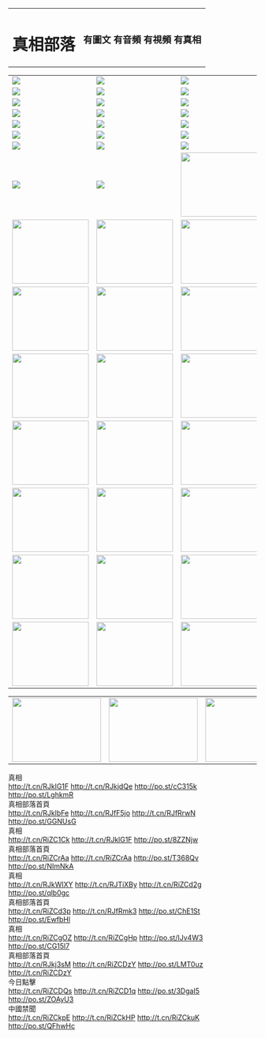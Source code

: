 
<table border=0>
<tr>

<td>
	<H1>真相部落                                 </H1>
</td>
<td>
	<H3>有圖文 有音頻 有視頻 有真相</H3>
</td>
</tr>

</table>



<table>
<tr>
	<td><a href="http://065.crownka.com/xtr/107/"><img  src ="http://065.crownka.com/pic/2017/02/107.jpg"></a></td>
	<td><a href="http://065.crownka.com/xtr/829/"><img src ="http://065.crownka.com/pic/2017/02/829.jpg"></a></td>
	<td><a href="http://065.crownka.com/xtr/69/"><img  src ="http://065.crownka.com/pic/2017/02/69.jpg"></a></td>
	<td><a href="http://065.crownka.com/xtr/99/"><img  src ="http://065.crownka.com/pic/2017/02/99.jpg"></a></td>
</tr>
<tr>
	<td><a href="http://065.crownka.com/xtr/40/"><img  src ="http://065.crownka.com/pic/2017/02/40.jpg"></a></td>
	<td><a href="http://065.crownka.com/xtr/20/"><img  src ="http://065.crownka.com/pic/2017/02/20.jpg"></a></td>
	<td><a href="http://065.crownka.com/xtr/81/"><img  src ="http://065.crownka.com/pic/2017/02/81.jpg"></a></td>
	<td><a href="http://065.crownka.com/xtr/2/"><img  src ="http://065.crownka.com/pic/2017/02/2.jpg"></a></td>
</tr>
<tr>
	<td><a href="http://065.crownka.com/xtr/86/"><img  src ="http://065.crownka.com/pic/2017/02/86.jpg"></a></td>
	<td><a href="http://065.crownka.com/xtr/109/"><img  src ="http://065.crownka.com/pic/2017/02/109.jpg"></a></td>
	<td><a href="http://065.crownka.com/xtr/1378/"><img  src ="http://065.crownka.com/pic/2017/02/1378.jpg"></a></td>
	<td><a href="http://065.crownka.com/xtr/57/"><img  src ="http://065.crownka.com/pic/2017/02/57.jpg"></a></td>
</tr>
<tr>
	<td><a href="http://065.crownka.com/xtr/1219/"><img  src ="http://065.crownka.com/pic/2017/02/1219.jpg"></a></td>
	<td><a href="http://065.crownka.com/xtr/1220/"><img  src ="http://065.crownka.com/pic/2017/02/1220.jpg"></a></td>
	<td><a href="http://065.crownka.com/xtr/1221/"><img  src ="http://065.crownka.com/pic/2017/02/1221.jpg"></a></td>
	<td><a href="http://065.crownka.com/xtr/51/"><img  src ="http://065.crownka.com/pic/2017/02/51.jpg"></a></td>
</tr>
<tr>
	<td><a href="http://065.crownka.com/xtr/1055/"><img  src ="http://065.crownka.com/pic/2017/02/1055.jpg"></a></td>
	<td><a href="http://065.crownka.com/xtr/611/"><img  src ="http://065.crownka.com/pic/2017/02/611.jpg"></a></td>
	<td><a href="http://065.crownka.com/xtr/1121/"><img  src ="http://065.crownka.com/pic/2017/02/1121.jpg"></a></td>
	<td><a href="http://065.crownka.com/xtr/610/"><img  src ="http://065.crownka.com/pic/2017/02/610.jpg"></a></td>
</tr>
<tr>
	<td><a href="http://065.crownka.com/xtr/1128/"><img  src ="http://065.crownka.com/pic/2017/02/1128.jpg"></a></td>
	<td><a href="http://065.crownka.com/xtr/1395/"><img  src ="http://065.crownka.com/pic/2017/02/1406.jpg"></a></td>
	<td><a href="http://065.crownka.com/xtr/1407/"><img  src ="http://065.crownka.com/pic/2017/02/1407.jpg"></a></td>
	<td><a href="http://065.crownka.com/xtr/934/"><img  src ="http://065.crownka.com/pic/2017/02/934.jpg"></a></td>
</tr>
<tr>
	<td><a href="http://065.crownka.com/xtr/641/"><img  src ="http://065.crownka.com/pic/2017/02/641.jpg"></a></td>
	<td><a href="http://065.crownka.com/xtr/949/"><img  src ="http://065.crownka.com/pic/2017/02/949.jpg"></a></td>
	<td><a href="http://065.crownka.com/xtr/112/"><img  src ="http://065.crownka.com/pic/2017/02/112.jpg"></a></td>
	<td><a href="http://065.crownka.com/xtr/812/"><img  src ="http://065.crownka.com/pic/2017/02/812.jpg"></a></td>
</tr>
<tr>
	<td><a href="http://065.crownka.com/xtr/103/"><img  src ="http://065.crownka.com/pic/2017/02/103.jpg"></a></td>
	<td><a href="http://065.crownka.com/xtr/3/"><img  src ="http://065.crownka.com/pic/2017/02/3.jpg"></a></td>
	<td><A HREF="http://065.crownka.com/mp4/zx/2015/11/Lkmtt.mp4" target="_blank" title="蓮開滿天庭"><img  src="http://065.crownka.com/pic/2015/11/Lkmtt3480_jssor.jpg"  style="width:155px;height:130px;"></A></td>
	<td><A HREF="http://065.crownka.com/mp4/zx/2015/11/2013513.mp4" target="_blank" title="飛旋的法輪"><img  src="http://065.crownka.com/pic/2015/11/falun480_jssor.jpg"  style="width:155px;height:130px;"></A></td>
</tr>
<tr>
	<td><A HREF="http://065.crownka.com/mp4/zx/2015/11/NYParade.mp4" target="_blank" title="2004年4月10日法輪功紐約大遊行"><img  src="http://065.crownka.com/pic/2015/11/nyparade480_jssor.jpg"  style="width:155px;height:130px;"></A></td>
	<td><A HREF="http://065.crownka.com/mp4/news617/2015/05/WEB_s28093.mp4" target="_blank" title="2015年世界法輪大法日特別報導"><img  src="http://065.crownka.com/pic/2015/11/p6752711a666997037_jssor.jpg"  style="width:155px;height:130px;"></A></td>
	<td><A HREF="http://065.crownka.com/mp4/news829/2015/11/30211_326650.mp4" target="_blank" title="滄州綁架案連審四天 民眾抹淚稱審好人"><img  src="http://065.crownka.com/pic/2015/11/changzhou2480_jssor.jpg"  style="width:155px;height:130px;"></A></td>
	<td><A HREF="http://065.crownka.com/mp4/mhph/2015/10/changzhou.mp4" target="_blank" title="滄州真相--獅城血淚"><img  src="http://065.crownka.com/pic/2015/11/changzhou480_jssor.jpg"  style="width:155px;height:130px;"></A></td>
</tr>
<tr>
	<td><A HREF="http://065.crownka.com/mp4/mhjd/mhjd_55.mp4" target="_blank" title="正義律師與無罪辯護"><img  src="http://065.crownka.com/pic/2015/11/wzbh480_jssor.jpg"  style="width:155px;height:130px;"></A></td>
	<td><A HREF="http://065.crownka.com/mp4/zx/2015/11/layerkcs.mp4" target="_blank" title="中國的良心--高智晟律師"><img  src="http://065.crownka.com/pic/2015/11/layerkcs2480_jssor.jpg"  style="width:155px;height:130px;"></A></td>
	<td><A HREF="http://065.crownka.com/mp4/mhph/2015/10/szxl.mp4" target="_blank" title="神州血淚--北京、大慶、廣東、哈爾濱"><img  src="http://065.crownka.com/pic/2015/11/szxl480_jssor.jpg"  style="width:155px;height:130px;"></A></td>
	<td><A HREF="http://065.crownka.com/mp4/zx/2015/11/TangShanFFXS.mp4" target="_blank" title="真相紀錄片：鳳凰新生"><img  src="http://065.crownka.com/pic/2015/11/fhxs2480_jssor.jpg"  style="width:155px;height:130px;"></A></td>
</tr>
<tr>
	<td><A HREF="http://065.crownka.com/mp4/zx/2015/11/jidong.mp4" target="_blank" title="冀東監獄的罪惡"><img  src="http://065.crownka.com/pic/2015/11/jidong480_jssor.jpg"  style="width:155px;height:130px;"></A></td>
	<td><A HREF="http://065.crownka.com/mp4/mhph/2015/10/tangshan.mp4" target="_blank" title="鳳凰血淚"><img  src="http://065.crownka.com/pic/2015/11/tangshan480_jssor.jpg"  style="width:155px;height:130px;"></A>
					</div></td>
	<td>	<A HREF="http://065.crownka.com/mp4/mhph/2015/10/zfxtzxl.mp4" target="_blank" title="政法系統罪行錄--唐山篇"><img  src="http://065.crownka.com/pic/2015/11/zfxtzxl480_jssor.jpg"  style="width:155px;height:130px;"></A></td>
	<td><A HREF="http://065.crownka.com/mp4/mhph/2015/10/QDBG.mp4" target="_blank" title="青島悲歌"><img  src="http://065.crownka.com/pic/2015/10/qdbg2480_jssor.jpg"  style="width:155px;height:130px;"></A></td>
</tr>
<tr>
	<td><A HREF="http://065.crownka.com/mp4/mhph/2015/10/huludao.mp4" target="_blank" title="葫蘆島永恆的見證"><img  src="http://065.crownka.com/pic/2015/10/huludao480_jssor.jpg"  style="width:155px;height:130px;"></A></td>
	<td><A HREF="http://065.crownka.com/mp4/mhph/2015/10/qbzx.mp4" target="_blank" title="湖畔泉邊聽真相-濟南泉城的傳奇"><img  src="http://065.crownka.com/pic/2015/10/hupan480_jssor.jpg"  style="width:155px;height:130px;"></A></td>
	<td><A HREF="http://065.crownka.com/mp4/mhph/2015/10/baoding_dvd_v2.mp4" target="_blank" title="燕趙悲歌"><img  src="http://065.crownka.com/pic/2015/10/yzbg480_jssor.jpg"  style="width:155px;height:130px;"></A></td>
	<td><A HREF="http://065.crownka.com/mp4/zx/2015/11/meihuashi_complete_ED2.0.mp4" target="_blank" title="梅花詩完整版"><img  src="http://065.crownka.com/pic/2015/11/mhs480_jssor.jpg"  style="width:155px;height:130px;"></A></td>
</tr>
<tr>
	<td><A HREF="http://065.crownka.com/mp4/zx/2015/11/fengbei512k.mp4" target="_blank" title="豐碑"><img  src="http://065.crownka.com/pic/2015/11/fongbei480_jssor.jpg"  style="width:155px;height:130px;"></A></td>
	<td><A HREF="http://065.crownka.com/mp4/zx/2015/11/fytdxComplete.mp4" target="_blank" title="風雨天地行全集"><img  src="http://065.crownka.com/pic/2015/11/fytdxWhite480_jssor.jpg"  style="width:155px;height:130px;"></A></td>
	<td><A HREF="http://065.crownka.com/mp4/zx/2015/11/JianZheng.mp4" target="_blank" title="見證"><img  src="http://065.crownka.com/pic/2015/11/witness480_jssor.jpg"  style="width:155px;height:130px;"></A></td>
	<td><A HREF="http://065.crownka.com/mp4/mhph/2015/10/hcym.mp4" target="_blank" title="紅朝陰謀"><img  src="http://065.crownka.com/pic/2015/10/hcym480_jssor.jpg"  style="width:155px;height:130px;"></A></td>
</tr>
<tr>
	<td><A HREF="http://065.crownka.com/mp4/zx/2015/11/zfzxPalV3.mp4" target="_blank" title="是自焚還是騙局"><img  src="http://065.crownka.com/pic/2015/11/zfzx4805_jssor.jpg"  style="width:155px;height:130px;"></A></td>
	<td><A HREF="http://065.crownka.com/mp4/zx/2015/11/lsdspMsyTd.mp4" target="_blank" title="歷史的審判"><img  src="http://065.crownka.com/pic/2015/11/lsdsp480_jssor.jpg"  style="width:155px;height:130px;"></A></td>
	<td><A HREF="http://065.crownka.com/mp4/news886/2015/11/concat886.mp4" target="_blank" title="一周全球控告江澤民"><img  src="http://065.crownka.com/pic/2015/11/news886480_jssor.jpg"  style="width:155px;height:130px;"></A></td>
	<td><A HREF="http://065.crownka.com/mp4/news1378/2014/08/CQSD_s0_e4_v2_i0-CQSD_4-video.mp4" target="_blank" title="歐洲的抉擇"><img  src="http://065.crownka.com/pic/2015/11/p5143421a564166643-ss_jssor.jpg"  style="width:155px;height:130px;"></A></td>
</tr>
<tr>
	<td><A HREF="http://065.crownka.com/mp4/zx/2015/11/hk20150720parade.mp4" target="_blank" title="港法輪功反迫害大遊行 大陸遊客震撼"><img  src="http://065.crownka.com/pic/2015/11/281098-ss_jssor.jpg"  style="width:155px;height:130px;"></A></td>
	<td><A HREF="http://065.crownka.com/mp4/zx/2015/11/20150720hkParade512k.mp4" target="_blank" title="香港法輪功720遊行聲援訴江潮"><img  src="http://065.crownka.com/pic/2015/11/2015720parade480_jssor.jpg"  style="width:155px;height:130px;"></A></td>
	<td><A HREF="http://065.crownka.com/mp4/zx/2015/11/hktdc512.mp4" target="_blank" title="香港退黨潮"><img  src="http://065.crownka.com/pic/2015/11/hktdc480_jssor.jpg"  style="width:155px;height:130px;"></A></td>
	<td><A HREF="http://065.crownka.com/mp4/news413/2015/11/concat413.mp4" target="_blank" title="本月退黨精選"><img  src="http://065.crownka.com/pic/2015/11/tuidang480_jssor.jpg"  style="width:155px;height:130px;"></A></td>
</tr>
</table>

<table>
<tr>
	<td><A HREF="http://065.crownka.com/mp4/news823/2015/11/TSZG_British_1_QA_A_TSZG-61-1_XinHaoNianZuoZh_P617180.mp4" target="_blank" title="辛灝年：紀念《九評共產黨》發表十週年演講"><img  src="http://065.crownka.com/pic/2015/11/xhn9p10480_jssor.jpg"    width="180px" height="130px"></A></td>
	<td><A HREF="http://065.crownka.com/mp4/news57/2015/11/JPGCD8.mp4" target="_blank" title="【九評之八】評中國共產黨的邪教本質"><img  src="http://065.crownka.com/pic/2015/11/9pkcd8p480_jssor.jpg"    width="180px" height="130px"></A></td>
	<td><A HREF="http://065.crownka.com/mp4/other/kao.Chih.Sheng_story.mp4"  target="_blank" title="超越恐懼:高智晟的故事"				style="font-size:20px;"><img src="http://065.crownka.com/pic/2016/12/GZS201408070902.jpg"   width="180px" height="130px">
						</A></td>
	<td><A HREF="http://065.crownka.com/mp4/zx/2016/11/oh10yearsInv.mp4"  target="_blank" title="紀錄片《活摘 十年調查》完整版" style="font-size:20px;"><img src="http://065.crownka.com/pic/2016/11/10yearsOHinv.jpg"  width="180px" height="130px">
						</A></td>
</tr>
</table>
<div class="linkbox"><div class="title">真相<div id="url">  <a href="http://t.cn/RJklG1F" target=_blank>http://t.cn/RJklG1F</a>    <a href="http://t.cn/RJkjdQe" target=_blank>http://t.cn/RJkjdQe</a>    <a href="http://po.st/cC315k" target=_blank>http://po.st/cC315k</a>    <a href="http://po.st/LghkmR" target=_blank>http://po.st/LghkmR</a>  </div></div><div class="title">真相部落首頁<div id="url">  <a href="http://t.cn/RJklbFe" target=_blank>http://t.cn/RJklbFe</a>    <a href="http://t.cn/RJfF5jo" target=_blank>http://t.cn/RJfF5jo</a>    <a href="http://t.cn/RJfRrwN" target=_blank>http://t.cn/RJfRrwN</a>    <a href="http://po.st/GGNUsG" target=_blank>http://po.st/GGNUsG</a>  </div></div><div class="title">真相<div id="url">  <a href="http://t.cn/RiZC1Ck" target=_blank>http://t.cn/RiZC1Ck</a>    <a href="http://t.cn/RJklG1F" target=_blank>http://t.cn/RJklG1F</a>    <a href="http://po.st/8ZZNjw" target=_blank>http://po.st/8ZZNjw</a>    <a href="" target=_blank></a>  </div></div><div class="title">真相部落首頁<div id="url">  <a href="http://t.cn/RiZCrAa" target=_blank>http://t.cn/RiZCrAa</a>    <a href="http://t.cn/RiZCrAa" target=_blank>http://t.cn/RiZCrAa</a>    <a href="http://po.st/T368Qv" target=_blank>http://po.st/T368Qv</a>    <a href="http://po.st/NImNkA" target=_blank>http://po.st/NImNkA</a>  </div></div><div class="title">真相<div id="url">  <a href="http://t.cn/RJkWIXY" target=_blank>http://t.cn/RJkWIXY</a>    <a href="http://t.cn/RJTiXBy" target=_blank>http://t.cn/RJTiXBy</a>    <a href="http://t.cn/RiZCd2g" target=_blank>http://t.cn/RiZCd2g</a>    <a href="http://po.st/qlb0gc" target=_blank>http://po.st/qlb0gc</a>  </div></div><div class="title">真相部落首頁<div id="url">  <a href="http://t.cn/RiZCd3p" target=_blank>http://t.cn/RiZCd3p</a>    <a href="http://t.cn/RJfRmk3" target=_blank>http://t.cn/RJfRmk3</a>    <a href="http://po.st/ChE1St" target=_blank>http://po.st/ChE1St</a>    <a href="http://po.st/EwfbHl" target=_blank>http://po.st/EwfbHl</a>  </div></div><div class="title">真相<div id="url">  <a href="http://t.cn/RiZCgOZ" target=_blank>http://t.cn/RiZCgOZ</a>    <a href="http://t.cn/RiZCgHp" target=_blank>http://t.cn/RiZCgHp</a>    <a href="http://po.st/IJv4W3" target=_blank>http://po.st/IJv4W3</a>    <a href="http://po.st/CG15l7" target=_blank>http://po.st/CG15l7</a>  </div></div><div class="title">真相部落首頁<div id="url">  <a href="http://t.cn/RJkj3sM" target=_blank>http://t.cn/RJkj3sM</a>    <a href="http://t.cn/RiZCDzY" target=_blank>http://t.cn/RiZCDzY</a>    <a href="http://po.st/LMT0uz" target=_blank>http://po.st/LMT0uz</a>    <a href="http://t.cn/RiZCDzY" target=_blank>http://t.cn/RiZCDzY</a>  </div></div><div class="title">今日點擊<div id="url">  <a href="http://t.cn/RiZCDQs" target=_blank>http://t.cn/RiZCDQs</a>    <a href="http://t.cn/RiZCD1q" target=_blank>http://t.cn/RiZCD1q</a>    <a href="http://po.st/3DgaI5" target=_blank>http://po.st/3DgaI5</a>    <a href="http://po.st/ZOAyU3" target=_blank>http://po.st/ZOAyU3</a>  </div></div><div class="title">中國禁聞<div id="url">  <a href="http://t.cn/RiZCkpE" target=_blank>http://t.cn/RiZCkpE</a>    <a href="http://t.cn/RiZCkHP" target=_blank>http://t.cn/RiZCkHP</a>    <a href="http://t.cn/RiZCkuK" target=_blank>http://t.cn/RiZCkuK</a>    <a href="http://po.st/QFhwHc" target=_blank>http://po.st/QFhwHc</a>  </div></div></div>

